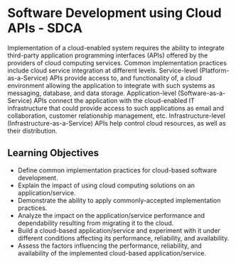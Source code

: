 # Software Development using Cloud APIs - SDCA

Implementation of a cloud-enabled system requires the ability to
integrate third-party application programming interfaces (APIs)
offered by the providers of cloud computing services. Common
implementation practices include cloud service integration at different levels. Service-level (Platform-as-a-Service) APIs provide
access to, and functionality of, a cloud environment allowing the
application to integrate with such systems as messaging, database,
and data storage. Application-level (Software-as-a-Service) APIs
connect the application with the cloud-enabled IT infrastructure
that could provide access to such applications as email and collaboration, customer relationship management, etc. Infrastructure-level
(Infrastructure-as-a-Service) APIs help control cloud resources, as
well as their distribution.

## Learning Objectives
* Define common implementation practices for cloud-based
software development.
* Explain the impact of using cloud computing solutions on
an application/service.
* Demonstrate the ability to apply commonly-accepted implementation practices.
* Analyze the impact on the application/service performance
and dependability resulting from migrating it to the cloud.
* Build a cloud-based application/service and experiment with
it under different conditions affecting its performance, reliability, and availability.
* Assess the factors influencing the performance, reliability,
and availability of the implemented cloud-based application/service.
